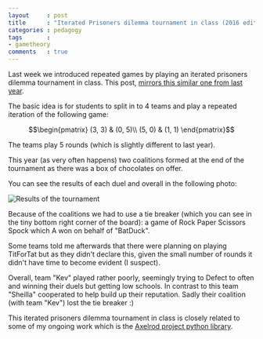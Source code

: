 ```yaml
---
layout     : post
title      : "Iterated Prisoners dilemma tournament in class (2016 edition)"
categories : pedagogy
tags       :
- gametheory
comments   : true
---
```


Last week we introduced repeated games by playing an iterated prisoners dilemma
tournament in class. This post, [mirrors this similar one from last
year](http://vknight.org/unpeudemath/pedagogy/2015/02/26/this-class-teaches-me-to-not-trust-my-classmates/).

The basic idea is for students to split in to 4 teams and play a repeated
iteration of the following game:

$$\begin{pmatrix}
(3, 3) & (0, 5)\\
(5, 0) & (1, 1)
\end{pmatrix}$$

The teams play 5 rounds (which is slightly different to last year).

This year (as very often happens) two coalitions formed at the end of the
tournament as there was a box of chocolates on offer.

You can see the results of each duel and overall in the following photo:

![Results of the
tournament](./assets/images/ipd-2016.jpg)

Because of the coalitions we had to use a tie breaker (which you can see in the
tiny bottom right corner of the board): a game of Rock Paper Scissors Spock
which A won on behalf of "BatDuck".

Some teams told me afterwards that there were planning on playing TitForTat but
as they didn't declare this, given the small number of rounds it didn't have
time to become evident (I suspect).

Overall, team "Kev" played rather poorly, seemingly trying to Defect to often
and winning their duels but getting low schools. In contrast to this team
"Sheilla" cooperated to help build up their reputation. Sadly their coalition
(with team "Kev") lost the tie breaker :)

This iterated prisoners dilemma tournament in class is closely related to some
of my ongoing work which is the [Axelrod project python
library](http://axelrod.readthedocs.org/en/latest/).
